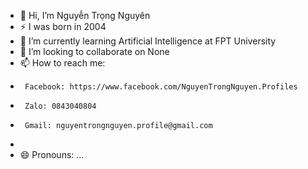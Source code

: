 - 👋 Hi, I’m Nguyễn Trọng Nguyên
- ⚡ I was born in 2004
- 🌱 I’m currently learning Artificial Intelligence at FPT University
- 💞️ I’m looking to collaborate on None
- 📫 How to reach me:
-      Facebook: https://www.facebook.com/NguyenTrongNguyen.Profiles
-      Zalo: 0843040804
-      Gmail: nguyentrongnguyen.profile@gmail.com
-  
- 😄 Pronouns: ...

<!---
NguyenTrongNguyen04/NguyenTrongNguyen04 is a ✨ special ✨ repository because its `README.md` (this file) appears on your GitHub profile.
You can click the Preview link to take a look at your changes.
--->
